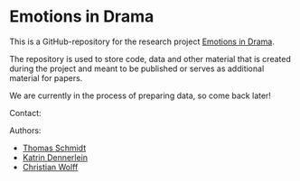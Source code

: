 # Emotions in Drama

This is a GitHub-repository for the research project <a href="https://dfg-spp-cls.github.io/projects_en/2020/01/24/TP-Emotions_in_Drama/">Emotions in Drama</a>.

The repository is used to store code, data and other material that is created during the project and meant to be published or serves as additional material for papers.

We are currently in the process of preparing data, so come back later!

Contact:

Authors:
<ul>
  <li><a href="https://www.uni-regensburg.de/sprache-literatur-kultur/medieninformatik/sekretariat-team/thomas-schmidt/index.html">Thomas Schmidt</a></li>
  <li><a href="https://www.germanistik.uni-wuerzburg.de/ndl1/mitarbeiter/dennerlein/">Katrin Dennerlein</a></li>
  <li><a href="go.ur.de/christian-wolff">Christian Wolff</a></li>
</ul>
